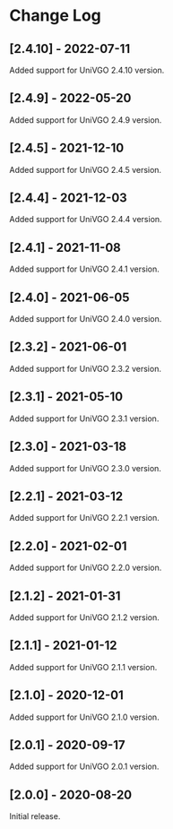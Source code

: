 # Change Log

## [2.4.10] - 2022-07-11
Added support for UniVGO 2.4.10 version.

## [2.4.9] - 2022-05-20
Added support for UniVGO 2.4.9 version.

## [2.4.5] - 2021-12-10
Added support for UniVGO 2.4.5 version.

## [2.4.4] - 2021-12-03
Added support for UniVGO 2.4.4 version.

## [2.4.1] - 2021-11-08
Added support for UniVGO 2.4.1 version.

## [2.4.0] - 2021-06-05
Added support for UniVGO 2.4.0 version.

## [2.3.2] - 2021-06-01
Added support for UniVGO 2.3.2 version.

## [2.3.1] - 2021-05-10
Added support for UniVGO 2.3.1 version.

## [2.3.0] - 2021-03-18
Added support for UniVGO 2.3.0 version.

## [2.2.1] - 2021-03-12
Added support for UniVGO 2.2.1 version.

## [2.2.0] - 2021-02-01
Added support for UniVGO 2.2.0 version.

## [2.1.2] - 2021-01-31
Added support for UniVGO 2.1.2 version.

## [2.1.1] - 2021-01-12
Added support for UniVGO 2.1.1 version.

## [2.1.0] - 2020-12-01
Added support for UniVGO 2.1.0 version.

## [2.0.1] - 2020-09-17
Added support for UniVGO 2.0.1 version.

## [2.0.0] - 2020-08-20
Initial release.

